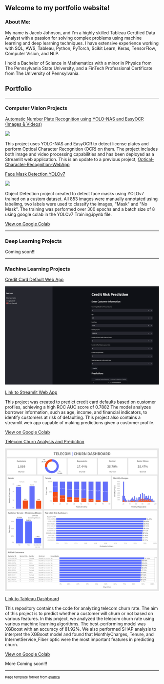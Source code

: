 ## Welcome to my portfolio website!

### About Me:

My name is Jacob Johnson, and I'm a highly skilled Tableau Certified Data Analyst with a passion for solving complex problems using machine learning and deep learning techniques. I have extensive experience working with SQL, AWS, Tableau, Python, PyTorch, Scikit Learn, Keras, TensorFlow, Computer Vision, and NLP.

I hold a Bachelor of Science in Mathematics with a minor in Physics from The Pennsylvania State University, and a FinTech Professional Certificate from The University of Pennsylvania.


## Portfolio

---

### Computer Vision Projects

[Automatic Number Plate Recognition using YOLO-NAS and EasyOCR (Images & Videos)](https://jacobj215.github.io/YOLO-NAS-OCR-WebApp/)

<img src="images/streamlit_demo.gif"/>


This project uses YOLO-NAS and EasyOCR to detect license plates and perform Optical Character Recognition (OCR) on them. The project includes both image and video processing capabilities and has been deployed as a Streamlit web application. This is an update to a previous project, [Optical-Character-Recognition-WebApp](https://github.com/JacobJ215/Optical-Character-Recognition-WebApp)


[Face Mask Detection YOLOv7](https://github.com/JacobJ215/YOLOv7_Face_Mask_Detection)


<img src="images/face-mask.gif"/>


Object Detection project created to detect face masks using YOLOv7 trained on a custom dataset. All 853 images were manually annotated using labelimg, two labels were used to classify the images, "Mask" and "No Mask". The training was performed over 300 epochs and a batch size of 8 using google colab in the YOLOv7 Training.ipynb file.


[View on Google Colab](https://colab.research.google.com/drive/1sHsHq1hfRaJp-EOkqOmEMKkBhORoblu5?usp=sharing)


---

### Deep Learning Projects

Coming soon!!!

---

### Machine Learning Projects

[Credit Card Default Web App](https://jacobj215.github.io/Credit-Card-Default/)


<img src="images/StreamlitApp.png"/>


[Link to Streamlit Web App](https://jacobj215-credit-card-default-app-3ruasg.streamlit.app/)


This project was created to predict credit card defaults based on customer profiles, achieving a high ROC AUC score of 0.7882 The model analyzes borrower information, such as age, income, and financial indicators, to identify customers at risk of defaulting. This project also contains a streamlit web app capable of making predictions given a customer profile. 


[View on Google Colab](https://colab.research.google.com/drive/13cyq6AEXIcH2Of9jQPTi8oqVFZJ4nhtY?usp=sharing)

[Telecom Churn Analysis and Prediction](https://jacobj215.github.io/Churn-Analysis-and-Prediction/)


<img src="images/Churn Dashboard_fixed.png"/>


[Link to Tableau Dashboard](https://public.tableau.com/views/ChurnDashboard_16836452983320/ChurnDashboard?:language=en-US&publish=yes&:display_count=n&:origin=viz_share_link)


This repository contains the code for analyzing telecom churn rate. The aim of this project is to predict whether a customer will churn or not based on various features.
In this project, we analyzed the telecom churn rate using various machine learning algorithms. The best-performing model was XGBoost with an accuracy of 81.92%. We also performed SHAP analysis to interpret the XGBoost model and found that MonthlyCharges, Tenure, and InternetService_Fiber optic were the most important features in predicting churn.


[View on Google Colab](https://colab.research.google.com/drive/1KHAz6vBfsyrZ6AQDs5YovIRazEb27eK6?usp=sharing)



More Coming soon!!!

---
<p style="font-size:11px">Page template forked from <a href="https://github.com/evanca/quick-portfolio">evanca</a></p>
<!-- Remove above link if you don't want to attibute -->
